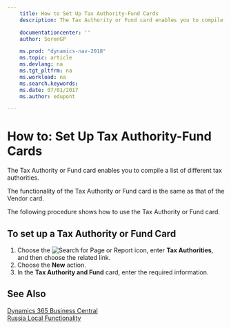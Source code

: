 ```yaml
---
    title: How to Set Up Tax Authority-Fund Cards
    description: The Tax Authority or Fund card enables you to compile a list of different tax authorities.

    documentationcenter: ''
    author: SorenGP

    ms.prod: "dynamics-nav-2018"
    ms.topic: article
    ms.devlang: na
    ms.tgt_pltfrm: na
    ms.workload: na
    ms.search.keywords:
    ms.date: 07/01/2017
    ms.author: edupont

---
```

# How to: Set Up Tax Authority-Fund Cards
The Tax Authority or Fund card enables you to compile a list of different tax authorities.  

The functionality of the Tax Authority or Fund card is the same as that of the Vendor card.  

The following procedure shows how to use the Tax Authority or Fund card.  

## To set up a Tax Authority or Fund Card  

1.  Choose the ![Search for Page or Report](../../media/ui-search/search_small.png "Search for Page or Report icon") icon, enter **Tax Authorities**, and then choose the related link.  
2.  Choose the **New** action.  
3.  In the **Tax Authority and Fund** card, enter the required information.

## See Also
[Dynamics 365 Business Central](/dynamics365/business-central/)  
[Russia Local Functionality](russia-local-functionality.md)
